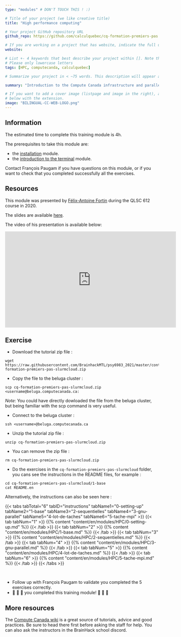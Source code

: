 ```yaml
---
type: "modules" # DON'T TOUCH THIS ! :)

# Title of your project (we like creative title)
title: "High performance computing"

# Your project GitHub repository URL
github_repo: https://github.com/calculquebec/cq-formation-premiers-pas

# If you are working on a project that has website, indicate the full url including "https://" below or leave it empty.
website:

# List +- 4 keywords that best describe your project within []. Note that the project summary also involves a number of key words. Those are listed on top of the [github repository](https://github.com/PSY6983-2021/project_template), click `manage topics`.
# Please only lowercase letters
tags: [HPC, computecanda, calculquebec]

# Summarize your project in < ~75 words. This description will appear at the top of your page and on the list page with other projects..

summary: "Introduction to the Compute Canada infrastructure and parallel computing."

# If you want to add a cover image (listpage and image in the right), add it to your directory and indicate the name
# below with the extension.
image: "BILINGUAL-CC-WEB-LOGO.png"
---
```

<!-- This is an html comment and this won't appear in the rendered page. You are now editing the "content" area, the core of your description. Everything that you can do in markdown is allowed below. We added a couple of comments to guide your through documenting your progress. -->

## Information

The estimated time to complete this training module is 4h.

The prerequisites to take this module are:
 * the [installation](/modules/installation) module.
 * the [introduction to the terminal](/modules/terminal) module.

Contact François Paugam if you have questions on this module, or if you want to check that you completed successfully all the exercises.

## Resources
This module was presented by [Félix-Antoine Fortin](https://github.com/cmd-ntrf) during the QLSC 612 course in 2020.

The slides are available [here](https://docs.google.com/presentation/d/1toGlTfi4zqavPGHZ9NV3Va7MuT-rmXdv3NHAyQGINdk/edit#slide=id.g3461d16a8f_0_8).

The video of his presentation is available below:
<iframe width="560" height="315" src="https://www.youtube.com/embed/J9VCHe1ovBg" title="YouTube video player" frameborder="0" allow="accelerometer; autoplay; clipboard-write; encrypted-media; gyroscope; picture-in-picture" allowfullscreen></iframe>


## Exercise

 * Download the tutorial zip file :
 ```
 wget https://raw.githubusercontent.com/BrainhackMTL/psy6983_2021/master/content/en/modules/HPC/cq-formation-premiers-pas-slurmcloud.zip
 ```
 * Copy the file to the beluga cluster :
 ```
 scp cq-formation-premiers-pas-slurmcloud.zip <username@beluga.computecanada.ca:
 ```
 *Note*: You could have directly dowloaded the file from the beluga cluster, but being familiar with the scp command is very useful.
 * Connect to the beluga cluster :
 ```
 ssh <username>@beluga.computecanada.ca
 ```
 * Unzip the tutorial zip file :
 ```
 unzip cq-formation-premiers-pas-slurmcloud.zip
 ```
 * You can remove the zip file :
 ```
 rm cq-formation-premiers-pas-slurmcloud.zip
 ```
 * Do the exercises in the `cq-formation-premiers-pas-slurmcloud` folder, you cans see the instructions in the README files, for example :
 ```
 cd cq-formation-premiers-pas-slurmcloud/1-base
 cat README.en
 ```
 Alternatively, the instructions can also be seen here :

 {{< tabs tabTotal="6" tabID="instructions" tabName1="0-setting-up" tabName2="1-base" tabName3="2-sequentielles" tabName4="3-gnu-parallel" tabName5="4-lot-de-taches" tabName6="5-tache-mpi" >}}
 {{< tab tabNum="1" >}} {{% content "content/en/modules/HPC/0-setting-up.md" %}} {{< /tab >}}
 {{< tab tabNum="2" >}} {{% content "content/en/modules/HPC/1-base.md" %}} {{< /tab >}}
 {{< tab tabNum="3" >}} {{% content "content/en/modules/HPC/2-sequentielles.md" %}} {{< /tab >}}
 {{< tab tabNum="4" >}} {{% content "content/en/modules/HPC/3-gnu-parallel.md" %}} {{< /tab >}}
 {{< tab tabNum="5" >}} {{% content "content/en/modules/HPC/4-lot-de-taches.md" %}} {{< /tab >}}
 {{< tab tabNum="6" >}} {{% content "content/en/modules/HPC/5-tache-mpi.md" %}} {{< /tab >}}
 {{< /tabs >}}


 <br>

 * Follow up with François Paugam to validate you completed the 5 exercises correctly.
 * :tada: :tada: :tada: you completed this training module! :tada: :tada: :tada:

## More resources

The [Compute Canada wiki](https://docs.computecanada.ca/wiki/Compute_Canada_Documentation) is a great source of tutorials, advice and good practices. Be sure to head there first before asking the staff for help. You can also ask the instructors in the BrainHack school discord.
